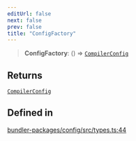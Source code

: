 ```yaml
---
editUrl: false
next: false
prev: false
title: "ConfigFactory"
---
```


> **ConfigFactory**: () => [`CompilerConfig`](/reference/tevm/config/types/type-aliases/compilerconfig/)

## Returns

[`CompilerConfig`](/reference/tevm/config/types/type-aliases/compilerconfig/)

## Defined in

[bundler-packages/config/src/types.ts:44](https://github.com/evmts/tevm-monorepo/blob/main/bundler-packages/config/src/types.ts#L44)
